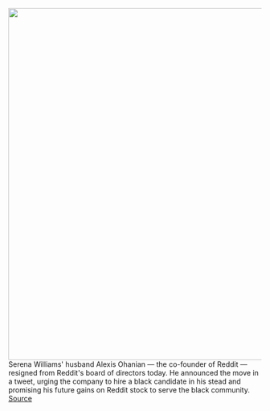 <img src='https://cdn.vox-cdn.com/thumbor/ZT43FGRGRsmgIHXwru8f82hJdmE=/0x0:2040x1360/1200x800/filters:focal(857x517:1183x843)/cdn.vox-cdn.com/uploads/chorus_image/image/66900213/acastro_180413_1777_reddit_0002.0.jpg' width='700px' /><br/>
Serena Williams' husband Alexis Ohanian — the co-founder of Reddit — resigned from Reddit's board of directors today. He announced the move in a tweet, urging the company to hire a black candidate in his stead and promising his future gains on Reddit stock to serve the black community.
<a href='https://www.theverge.com/2020/6/5/21281744/reddit-co-founder-alexis-ohanian-resigns-board'> Source <a/>